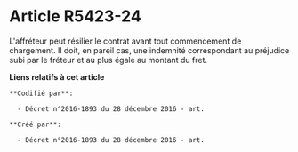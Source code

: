 # Article R5423-24

L'affréteur peut résilier le contrat avant tout commencement de chargement. Il doit, en pareil cas, une indemnité
correspondant au préjudice subi par le fréteur et au plus égale au montant du fret.

**Liens relatifs à cet article**

	**Codifié par**:

	  - Décret n°2016-1893 du 28 décembre 2016 - art.

	**Créé par**:

	  - Décret n°2016-1893 du 28 décembre 2016 - art.
